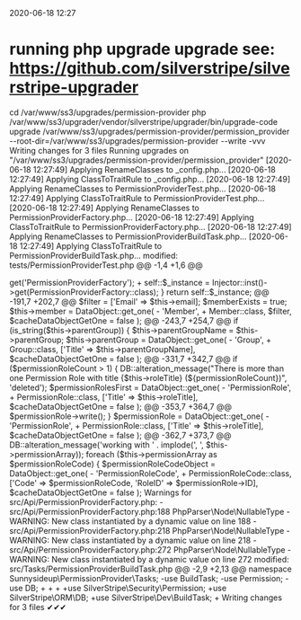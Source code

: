 2020-06-18 12:27

# running php upgrade upgrade see: https://github.com/silverstripe/silverstripe-upgrader
cd /var/www/ss3/upgrades/permission-provider
php /var/www/ss3/upgrader/vendor/silverstripe/upgrader/bin/upgrade-code upgrade /var/www/ss3/upgrades/permission-provider/permission_provider  --root-dir=/var/www/ss3/upgrades/permission-provider --write -vvv
Writing changes for 3 files
Running upgrades on "/var/www/ss3/upgrades/permission-provider/permission_provider"
[2020-06-18 12:27:49] Applying RenameClasses to _config.php...
[2020-06-18 12:27:49] Applying ClassToTraitRule to _config.php...
[2020-06-18 12:27:49] Applying RenameClasses to PermissionProviderTest.php...
[2020-06-18 12:27:49] Applying ClassToTraitRule to PermissionProviderTest.php...
[2020-06-18 12:27:49] Applying RenameClasses to PermissionProviderFactory.php...
[2020-06-18 12:27:49] Applying ClassToTraitRule to PermissionProviderFactory.php...
[2020-06-18 12:27:49] Applying RenameClasses to PermissionProviderBuildTask.php...
[2020-06-18 12:27:49] Applying ClassToTraitRule to PermissionProviderBuildTask.php...
modified:	tests/PermissionProviderTest.php
@@ -1,4 +1,6 @@
 <?php
+
+use SilverStripe\Dev\SapphireTest;

 class PermissionProviderTest extends SapphireTest
 {

modified:	src/Api/PermissionProviderFactory.php
@@ -2,15 +2,26 @@

 namespace Sunnysideup\PermissionProvider\Api;

-use Injector;
-use Member;
-use DataObject;
-use Group;
-use DB;
-use Permission;
-use PermissionRole;
-use PermissionRoleCode;
-use Director;
+
+
+
+
+
+
+
+
+
+use SilverStripe\Core\Injector\Injector;
+use Sunnysideup\PermissionProvider\Api\PermissionProviderFactory;
+use SilverStripe\Security\Member;
+use SilverStripe\ORM\DataObject;
+use SilverStripe\Security\Group;
+use SilverStripe\ORM\DB;
+use SilverStripe\Security\Permission;
+use SilverStripe\Security\PermissionRole;
+use SilverStripe\Security\PermissionRoleCode;
+use SilverStripe\Control\Director;
+



@@ -81,7 +92,7 @@
     public static function inst()
     {
         if (self::$_instance === null) {
-            self::$_instance = Injector::inst()->get('PermissionProviderFactory');
+            self::$_instance = Injector::inst()->get(PermissionProviderFactory::class);
         }

         return self::$_instance;
@@ -191,7 +202,7 @@
         $filter = ['Email' => $this->email];
         $memberExists = true;
         $this->member = DataObject::get_one(
-            'Member',
+            Member::class,
             $filter,
             $cacheDataObjectGetOne = false
         );
@@ -243,7 +254,7 @@
             if (is_string($this->parentGroup)) {
                 $this->parentGroupName = $this->parentGroup;
                 $this->parentGroup = DataObject::get_one(
-                    'Group',
+                    Group::class,
                     ['Title' => $this->parentGroupName],
                     $cacheDataObjectGetOne = false
                 );
@@ -331,7 +342,7 @@
             if ($permissionRoleCount > 1) {
                 DB::alteration_message("There is more than one Permission Role with title {$this->roleTitle} (${permissionRoleCount})", 'deleted');
                 $permissionRolesFirst = DataObject::get_one(
-                    'PermissionRole',
+                    PermissionRole::class,
                     ['Title' => $this->roleTitle],
                     $cacheDataObjectGetOne = false
                 );
@@ -353,7 +364,7 @@
                 $permissionRole->write();
             }
             $permissionRole = DataObject::get_one(
-                'PermissionRole',
+                PermissionRole::class,
                 ['Title' => $this->roleTitle],
                 $cacheDataObjectGetOne = false
             );
@@ -362,7 +373,7 @@
                     DB::alteration_message('working with ' . implode(', ', $this->permissionArray));
                     foreach ($this->permissionArray as $permissionRoleCode) {
                         $permissionRoleCodeObject = DataObject::get_one(
-                            'PermissionRoleCode',
+                            PermissionRoleCode::class,
                             ['Code' => $permissionRoleCode, 'RoleID' => $permissionRole->ID],
                             $cacheDataObjectGetOne = false
                         );

Warnings for src/Api/PermissionProviderFactory.php:
 - src/Api/PermissionProviderFactory.php:188 PhpParser\Node\NullableType
 - WARNING: New class instantiated by a dynamic value on line 188

 - src/Api/PermissionProviderFactory.php:218 PhpParser\Node\NullableType
 - WARNING: New class instantiated by a dynamic value on line 218

 - src/Api/PermissionProviderFactory.php:272 PhpParser\Node\NullableType
 - WARNING: New class instantiated by a dynamic value on line 272

modified:	src/Tasks/PermissionProviderBuildTask.php
@@ -2,9 +2,13 @@

 namespace Sunnysideup\PermissionProvider\Tasks;

-use BuildTask;
-use Permission;
-use DB;
+
+
+
+use SilverStripe\Security\Permission;
+use SilverStripe\ORM\DB;
+use SilverStripe\Dev\BuildTask;
+




Writing changes for 3 files
✔✔✔